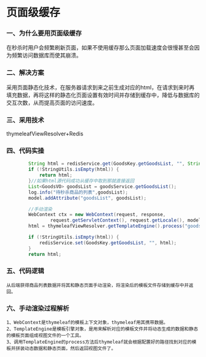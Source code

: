 # 页面级缓存
### 一、为什么要用页面级缓存
在秒杀时用户会频繁刷新页面，如果不使用缓存那么页面加载速度会很慢甚至会因为频繁访问数据库而使其崩溃。
### 二、解决方案
采用页面静态化技术，在服务器请求到来之前生成对应的html，在请求到来时再填充数据，再将这样的静态化页面设置有效时间并存储到缓存中，降低与数据库的交互次数，从而提高页面的访问速度。
### 三、采用技术
thymeleafViewResolver+Redis
### 四、代码实操
````java
        String html = redisService.get(GoodsKey.getGoodsList, "", String.class);//从缓存中获取html源代码
        if (!StringUtils.isEmpty(html)) {
            return html;
        }//如果html源代码成功从缓存中取到那就直接返回
        List<GoodsVO> goodsList = goodsService.getGoodsList();
        log.info("待秒杀商品的列表",goodsList);
        model.addAttribute("goodsList", goodsList);

        //手动渲染
        WebContext ctx = new WebContext(request, response,
                request.getServletContext(), request.getLocale(), model.asMap());
        html = thymeleafViewResolver.getTemplateEngine().process("goods_list", ctx);

        if (!StringUtils.isEmpty(html)) {
            redisService.set(GoodsKey.getGoodsList, "", html);
        }
        return html;
````
### 五、代码逻辑
```
从后端获得商品列表数据并将其和静态页面手动渲染，将渲染后的模板文件存储到缓存中并返回。
```
### 六、手动渲染过程解析
```
1、WebContext是thymeleaf的模板上下文对象，thymeleaf用其携带数据。
2、TemplateEngine是模板引擎对象，是用来解析对应的模板文件并将动态生成的数据和静态的模板页面组成视图文件的一个工具。
3、调用TemplateEngine的process方法后thymeleaf就会根据配置好的路径找到对应的模板并拼装动态数据和静态页面，然后返回视图文件了。